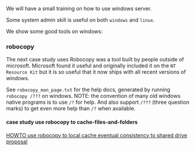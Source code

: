We will have a small training on how to use windows server.

Some system admin skill is useful on both `windows` and `linux`.

We show some good tools on windows:


### robocopy

The next case study  uses 
Robocopy was a tool built by people outside of microsoft.  Microsoft found
it useful and originally included it on the `NT Resource Kit` but it is
so useful that it now ships with all recent versions of windows.

See `robocopy_man_page.txt` for the help docs, generated by running
`robocopy /???` on windows.  NOTE: the convention of many old windows
native programs is to use `/?` for help.  And also support `/???` (three
question marks) to get even more help than `/?` when available.

#### case study use robocopy to cache-files-and-folders

[HOWTO use robocopy to local cache eventual consistency to shared drive proposal](./HOWTO_use_robocopy_MOT_to_local_cache_eventual_consistency_to_shared_drive_proposed.md)


